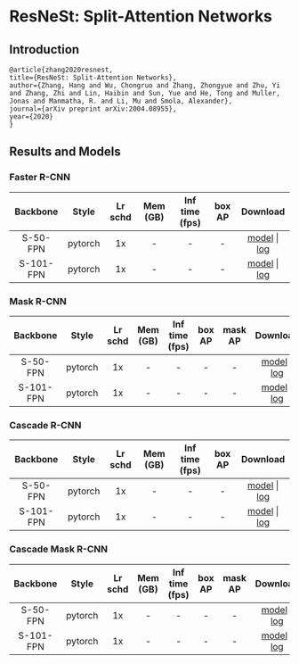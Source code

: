 # ResNeSt: Split-Attention Networks

## Introduction

```
@article{zhang2020resnest,
title={ResNeSt: Split-Attention Networks},
author={Zhang, Hang and Wu, Chongruo and Zhang, Zhongyue and Zhu, Yi and Zhang, Zhi and Lin, Haibin and Sun, Yue and He, Tong and Muller, Jonas and Manmatha, R. and Li, Mu and Smola, Alexander},
journal={arXiv preprint arXiv:2004.08955},
year={2020}
}
```

## Results and Models
### Faster R-CNN
|    Backbone     |  Style  | Lr schd | Mem (GB) | Inf time (fps) | box AP | Download |
| :-------------: | :-----: | :-----: | :------: | :------------: | :----: | :------: |
|S-50-FPN	      | pytorch	|   1x	  |   -	   |   -	          |  -	 |[model]() &#124; [log]() |
|S-101-FPN	      | pytorch	|   1x	  |   -	   |   -	          |  -	 |[model]() &#124; [log]() |
### Mask R-CNN
|    Backbone     |  Style  | Lr schd | Mem (GB) | Inf time (fps) | box AP | mask AP | Download |
| :-------------: | :-----: | :-----: | :------: | :------------: | :----: | :-----: | :------: |
|S-50-FPN	      | pytorch	|    1x	  |   -	   |      -	        |   - |	-	 |[model]() &#124; [log]() |
|S-101-FPN	      | pytorch	|    1x	  |   -	   |      -	        |   - |	-	 |[model]() &#124; [log]() |
### Cascade R-CNN
|    Backbone     |  Style  | Lr schd | Mem (GB) | Inf time (fps) | box AP | Download |
| :-------------: | :-----: | :-----: | :------: | :------------: | :----: | :------: |
|S-50-FPN	      | pytorch	|   1x	  |   -	   |   -	          |  -	 |[model]() &#124; [log]() |
|S-101-FPN	      | pytorch	|   1x	  |   -	   |   -	          |  -	 |[model]() &#124; [log]() |
### Cascade Mask R-CNN
|    Backbone     |  Style  | Lr schd | Mem (GB) | Inf time (fps) | box AP | mask AP | Download |
| :-------------: | :-----: | :-----: | :------: | :------------: | :----: | :-----: | :------: |
|S-50-FPN	      | pytorch	|    1x	  |   -	   |      -	        |   - |	-	 |[model]() &#124; [log]() |
|S-101-FPN	      | pytorch	|    1x	  |   -	   |      -	        |   - |	-	 |[model]() &#124; [log]() |
